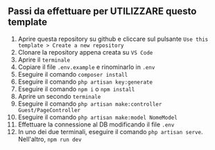 ## Passi da effettuare per UTILIZZARE questo template
1. Aprire questa repository su github e cliccare sul pulsante `Use this template > Create a new repository`
2. Clonare la repository appena creata su `VS Code`
3. Aprire il `terminale`
4. Copiare il file `.env.example` e rinominarlo in `.env`
5. Eseguire il comando `composer install`
6. Eseguire il comando `php artisan key:generate`
7. Eseguire il comando `npm i` o `npm install`
8. Aprire un secondo `terminale`
9. Eseguire il comando `php artisan make:controller Guest/PageController`
10. Eseguire il comando `php artisan make:model NomeModel`
11. Effettuare la connessione al DB modificando il file `.env`
12. In uno dei due terminali, eseguire il comando `php artisan serve`. Nell'altro, `npm run dev`